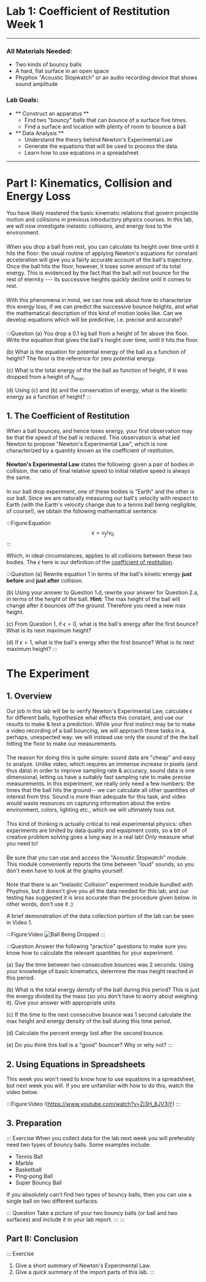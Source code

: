 # Lab 1: Coefficient of Restitution Week 1
---
### All Materials Needed:
- Two kinds of bouncy balls
- A hard, flat surface in an open space
- Phyphox "Acoustic Stopwatch" or an audio recording device that shows sound amplitude

### Lab Goals:
- ** Construct an apparatus **
	- Find two "bouncy" balls that can bounce of a surface five times.
	- Find a surface and location with plenty of room to bounce a ball
- ** Data Analysis **
	- Understand the theory behind Newton's Experimental Law
	- Generate the equations that will be used to process the data.
	- Learn how to use equations in a spreadsheet.

---

# Part I: Kinematics, Collision and Energy Loss

You have likely mastered the basic kinematic relations that govern projectile motion and collisions in previous introductory physics courses. In this lab, we will now investigate inelastic collisions, and energy loss to the environment.

####
When you drop a ball from rest, you can calculate its height over time until it hits the floor: the usual routine of applying Newton's equations for constant acceleration will give you a fairly accurate account of the ball's trajectory. Once the ball hits the floor, however, it loses some amount of its total energy. This is evidenced by the fact that the ball will not bounce for the rest of eternity --- its successive heights quickly decline until it comes to rest.

####
With this phenomena in mind, we can now ask about how to characterize this energy loss, if we can predict the successive bounce heights, and what the mathematical description of this kind of motion looks like. Can we develop equations which will be predictive, i.e. precise and accurate?

####

:::Question
(a) You drop a 0.1 kg ball from a height of 1m above the floor. Write the equation that gives the ball's height over time, until it hits the floor. 

(b) What is the equation for potential energy of the ball as a function of height? The floor is the reference for zero potential energy.

(c) What is the total energy of the the ball as function of height, if it was dropped from a height of $h_{max}$.

(d) Using (c) and (b) and the conservation of energy, what is the kinetic energy as a function of height?
:::

####
## 1. The Coefficient of Restitution
When a ball bounces, and hence loses energy, your first observation may be that the speed of the ball is reduced. This observation is what led Newton to propose "Newton's Experimental Law", which is now characterized by a quantity known as the coefficient of restitution. 

####

**Newton's Experimental Law** states the following:  given a pair of bodies in collision, the ratio of final relative speed to initial relative speed is always the same.
####

In our ball drop experiment, one of these bodies is "Earth" and the other is our ball. Since we are naturally measuring our ball's velocity with respect to Earth (with the Earth's velocity change due to a tennis ball being negligible, of course!), we obtain the following mathematical sentence:

:::Figure:Equation
$$
\epsilon = v_f/v_0
$$
:::

Which, in ideal circumstances, applies to all collisions between these two bodies. The $\epsilon$ here is our definition of the [coefficient of restitution](https://en.wikipedia.org/wiki/Coefficient_of_restitution). 

:::Question
(a) Rewrite equation 1 in terms of the ball's kinetic energy **just before** and **just after** collision.

(b) Using your answer to Question 1.d, rewrite your answer for Question 2.a, in terms of the height of the ball. **Hint:** The max height of the ball will change after it bounces off the ground. Therefore you need a new max height.

(c) From Question 1, if $\epsilon=0$, what is the ball's energy after the first bounce? What is its next maximum height?

(d) If $\epsilon=1$, what is the ball's energy after the first bounce? What is its next maximum height?
:::

# The Experiment
## 1. Overview
Our job in this lab will be to verify Newton's Experimental Law, calculate $\epsilon$ for different balls, hypothesize what effects this constant, and use our results to make & test a prediction. While your first instinct may be to make a video recording of a ball bouncing, we will approach these tasks in a, perhaps, unexpected way: we will instead use only the sound of the the ball hitting the floor to make our measurements.

####
The reason for doing this is quite simple: sound data are "cheap" and easy to analyze. Unlike video, which requires an immense increase in pixels (and thus data) in order to improve sampling rate & accuracy, sound data is one dimensional, letting us have a suitably fast sampling rate to make precise measurements. In this experiment, we really only need a few numbers: the times that the ball hits the ground-- we can calculate all other quantities of interest from this. Sound is more than adequate for this task, and video would waste resources on capturing information about the entire environment, colors, lighting etc., which we will ultimately toss out.

####

This kind of thinking is actually critical to real experimental physics: often experiments are limited by data quality and equipment costs, so a bit of creative problem solving goes a long way in a real lab! Only measure what you need to!

####
Be sure that you can use and access the "Acoustic Stopwatch" module. This module conveniently reports the time between "loud" sounds, so you don't even have to look at the graphs yourself. 

####

Note that there is an "Inelastic Collision" experiment module bundled with Phyphox, but it doesn't give you all the data needed for this lab, and our testing has suggested it is *less* accurate than the procedure given below. In other words, don't use it :)

A brief demonstration of the data collection portion of the lab can be seen in Video 1. 

:::Figure:Video
![Ball Being Dropped](imgs/droppingball.gif)
:::

:::Question
Answer the following "practice" questions to make sure you know how to calculate the relevant quantities for your experiment:

(a) Say the time between two consecutive bounces was 2 seconds. Using your knowledge of basic kinematics, determine the max height reached in this period. 

(b) What is the total energy *density* of the ball during this period? This is just the energy divided by the mass (so you don't have to worry about weighing it). Give your answer with appropriate units

(c) If the time to the next consecutive bounce was 1 second calculate the max height and energy density of the ball during this time period.

(d) Calculate the percent energy lost after the second bounce.

(e) Do you think this ball is a "good" bouncer? Why or why not?
:::

## 2. Using Equations in Spreadsheets

This week you won't need to know how to use equations in a spreadsheet, but next week you will. If you are unfamiliar with how to do this, watch the video below.

:::Figure:Video
!(https://www.youtube.com/watch?v=Zi3H_8JV3jY)
:::


## 3. Preparation

::: Exercise
When you collect data for the lab next week you will preferably need two types of bouncy balls. Some examples include:

- Tennis Ball
- Marble
- Basketball
- Ping-pong Ball
- Super Bouncy Ball

If you absolutely can't find two types of bouncy balls, then you can use a single ball on two different surfaces.

::: Question
Take a picture of your two bouncy balls (or ball and two surfaces) and include it in your lab report.
:::
:::

## Part II: Conclusion

::: Exercise
1. Give a short summary of Newton's Experimental Law. 
2. Give a quick summary of the import parts of this lab.
:::
